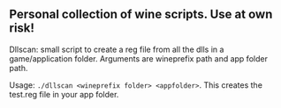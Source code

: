 ## Personal collection of wine scripts. Use at own risk!

Dllscan: small script to create a reg file from all the dlls in a game/application folder. Arguments are wineprefix path and app folder path.

Usage: `./dllscan <wineprefix folder> <appfolder>`. This creates the test.reg file in your app folder.


